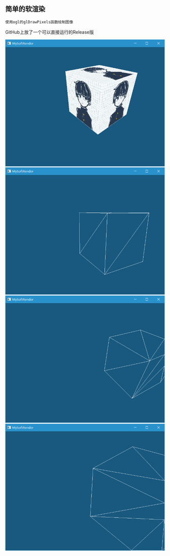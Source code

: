 ## 简单的软渲染
    使用ogl的glDrawPixels函数绘制图像

GitHub上放了一个可以直接运行的Release版

![image](https://github.com/ZBlueLine/MySoftRender/blob/master/img/%E7%BA%B9%E7%90%86.png)
![image](https://github.com/ZBlueLine/MySoftRender/blob/master/img/%E7%BA%BF%E6%A1%86.png)
![image](https://github.com/ZBlueLine/MySoftRender/blob/master/img/%E8%A3%81%E5%89%AA.png)
![image](https://github.com/ZBlueLine/MySoftRender/blob/master/img/%E8%A3%81%E5%89%AA2.png)